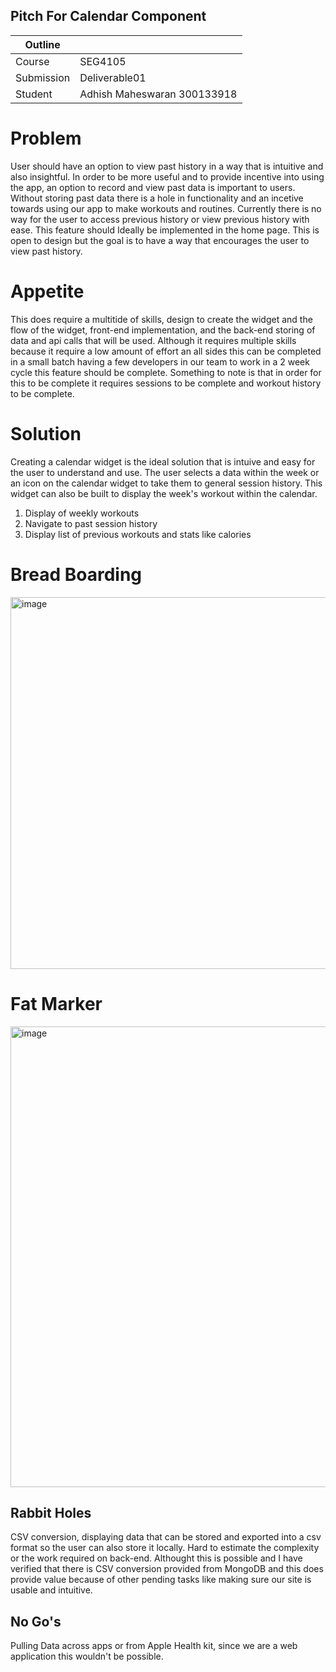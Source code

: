 ## Pitch For Calendar Component
| Outline    |                             |
| ---------- | --------------------------- |
| Course     | SEG4105                     |
| Submission | Deliverable01               |
| Student    | Adhish Maheswaran 300133918 |

# Problem
User should have an option to view past history in a way that is intuitive and also insightful. In order to be more useful and to provide incentive into using the app, an option to record and view past data is important to users. Without storing past data there is a hole in functionality and an incetive towards using our app to make workouts and routines. Currently there is no way for the user to access previous history or view previous history with ease. This feature should Ideally be implemented in the home page. This is open to design but the goal is to have a way that encourages the user to view past history.

# Appetite
This does require a multitide of skills, design to create the widget and the flow of the widget, front-end implementation, and the back-end storing of data and api calls that will be used. Although it requires multiple skills because it require a low amount of effort an all sides this can be completed in a small batch having a few developers in our team to work in a 2 week cycle this feature should be complete. Something to note is that in order for this to be complete it requires sessions to be complete and workout history to be complete.

# Solution
Creating a calendar widget is the ideal solution that is intuive and easy for the user to understand and use. The user selects a data within the week or an icon on the calendar widget to take them to general session history. This widget can also be built to display the week's workout within the calendar.

1. Display of weekly workouts
2. Navigate to past session history
3. Display list of previous workouts and stats like calories

# Bread Boarding
<img width="595" alt="image" src="https://github.com/adhish2001/seg4105_playground/assets/36574103/31b0e0e3-16bb-49dc-a96b-f2b332b4761b">

# Fat Marker
<img width="737" alt="image" src="https://github.com/adhish2001/seg4105_playground/assets/36574103/03ffbdfb-8844-4e52-8c64-2ec05b07b754">

## Rabbit Holes

CSV conversion, displaying data that can be stored and exported into a csv format so the user can also store it locally. Hard to estimate the complexity or the work required on back-end. Althought this is possible and I have verified that there is CSV conversion provided from MongoDB and this does provide value because of other pending tasks like making sure our site is usable and intuitive. 

## No Go's
Pulling Data across apps or from Apple Health kit, since we are a web application this wouldn't be possible. 

